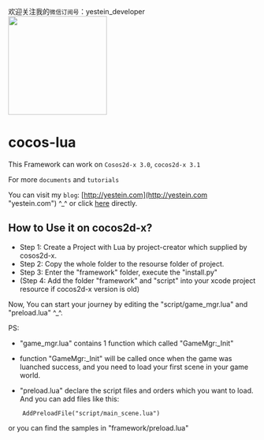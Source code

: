 欢迎关注我的`微信订阅号`：yestein_developer<br>
<img src="http://raw.github.com/yestein/cocos-lua/master/weixin.jpg" width = 200>

cocos-lua
=========

This Framework can work on `Cosos2d-x 3.0`, `cocos2d-x 3.1`

For more `documents` and `tutorials`

You can visit my `blog`: [http://yestein.com](http://yestein.com "yestein.com") ^_^ or click [here](http://yestein.com/?cat=76 "yestein.com") directly.

How to Use it on cocos2d-x?
--------------------------------------------
* Step 1: Create a Project with Lua by project-creator which supplied by cosos2d-x.
* Step 2: Copy the whole folder to the resourse folder of project.
* Step 3: Enter the "framework" folder, execute the "install.py"
* (Step 4: Add the folder "framework" and "script" into your xcode project resource if cocos2d-x version is old)

Now, You can start your journey by editing the "script/game_mgr.lua" and "preload.lua" ^_^.

PS:
* "game_mgr.lua" contains 1 function which called "GameMgr:_Init"

* function "GameMgr:_Init" will be called once when the game was luanched success, and you need to load your first scene in your game world.

* "preload.lua" declare the script files and orders which you want to load. And you can add files like this:


```
	AddPreloadFile("script/main_scene.lua")
```
or you can find the samples in "framework/preload.lua"



